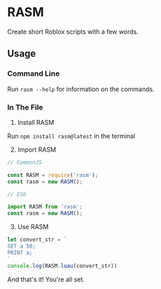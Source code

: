 # RASM

Create short Roblox scripts with a few words.

## Usage

### Command Line

Run `rasm --help` for information on the commands.

### In The File

1. Install RASM

Run `npm install rasm@latest` in the terminal

2. Import RASM

```js
// CommonJS

const RASM = require('rasm');
const rasm = new RASM();

// ES6

import RASM from 'rasm';
const rasm = new RASM();
```

3. Use RASM

```js
let convert_str = `
SET a 50;
PRINT a;
`
console.log(RASM.luau(convert_str))
```

And that's it! You're all set.